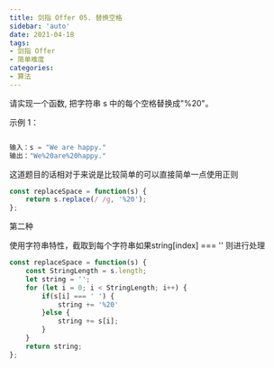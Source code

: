 ```yaml
---
title: 剑指 Offer 05. 替换空格
sidebar: 'auto'
date: 2021-04-18
tags:
- 剑指 Offer
- 简单难度
categories:
- 算法
---
```


请实现一个函数, 把字符串 s 中的每个空格替换成"%20"。

示例 1：

````javascript

输入：s = "We are happy."
输出："We%20are%20happy."

````

这道题目的话相对于来说是比较简单的可以直接简单一点使用正则

```javascript
const replaceSpace = function(s) {
    return s.replace(/ /g, '%20');
};
```

第二种

使用字符串特性，截取到每个字符串如果string[index] === ''
则进行处理

```javascript
const replaceSpace = function(s) {
    const StringLength = s.length;
    let string = '';
    for (let i = 0; i < StringLength; i++) {
        if(s[i] === ' ') {
            string += '%20'
        }else {
            string += s[i];
        }
    }
    return string;
};
```

